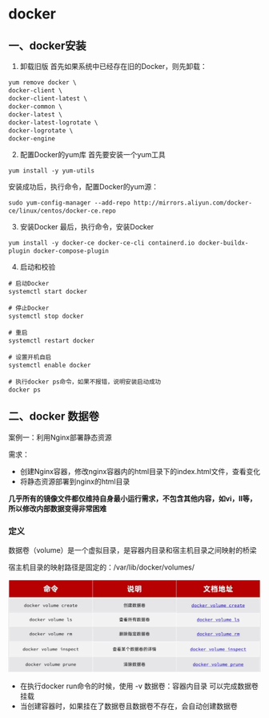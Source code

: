# docker 
## 一、docker安装
1. 卸载旧版
首先如果系统中已经存在旧的Docker，则先卸载：
```
yum remove docker \
docker-client \
docker-client-latest \
docker-common \
docker-latest \
docker-latest-logrotate \
docker-logrotate \
docker-engine
```

2. 配置Docker的yum库
首先要安装一个yum工具

```
yum install -y yum-utils
```

安装成功后，执行命令，配置Docker的yum源：

```
sudo yum-config-manager --add-repo http://mirrors.aliyun.com/docker-ce/linux/centos/docker-ce.repo
```

3. 安装Docker
最后，执行命令，安装Docker
```
yum install -y docker-ce docker-ce-cli containerd.io docker-buildx-plugin docker-compose-plugin
```
4. 启动和校验
```
# 启动Docker
systemctl start docker

# 停止Docker
systemctl stop docker

# 重启
systemctl restart docker

# 设置开机自启
systemctl enable docker

# 执行docker ps命令，如果不报错，说明安装启动成功
docker ps
```
## 二、docker 数据卷
案例一：利用Nginx部署静态资源

需求：
* 创建Nginx容器，修改nginx容器内的html目录下的index.html文件，查看变化
* 将静态资源部署到nginx的html目录

**几乎所有的镜像文件都仅维持自身最小运行需求，不包含其他内容，如vi，ll等，所以修改内部数据变得非常困难**

### 定义
数据卷（volume）是一个虚拟目录，是容器内目录和宿主机目录之间映射的桥梁

宿主机目录的映射路径是固定的：/var/lib/docker/volumes/

![alt text](image.png)

* 在执行docker run命令的时候，使用 -v 数据卷：容器内目录 可以完成数据卷挂载
* 当创建容器时，如果挂在了数据卷且数据卷不存在，会自动创建数据卷 